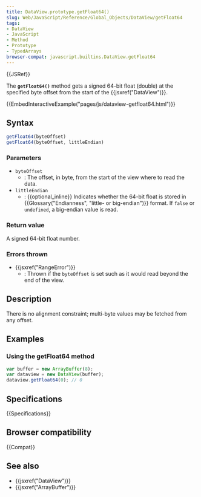 ```yaml
---
title: DataView.prototype.getFloat64()
slug: Web/JavaScript/Reference/Global_Objects/DataView/getFloat64
tags:
- DataView
- JavaScript
- Method
- Prototype
- TypedArrays
browser-compat: javascript.builtins.DataView.getFloat64
---
```

{{JSRef}}

The **`getFloat64()`** method gets a signed 64-bit float (double) at the
specified byte offset from the start of the {{jsxref("DataView")}}.

{{EmbedInteractiveExample("pages/js/dataview-getfloat64.html")}}

## Syntax

```js
getFloat64(byteOffset)
getFloat64(byteOffset, littleEndian)
```

### Parameters

- `byteOffset`
  - : The offset, in byte, from the start of the view where to read the data.
- `littleEndian`
  - : {{optional_inline}} Indicates whether the 64-bit float is stored in
    {{Glossary("Endianness", "little- or big-endian")}} format.
    If `false` or `undefined`, a big-endian value is read.

### Return value

A signed 64-bit float number.

### Errors thrown

- {{jsxref("RangeError")}}
  - : Thrown if the `byteOffset` is set such as it would read beyond the end of
    the view.

## Description

There is no alignment constraint; multi-byte values may be fetched from any
offset.

## Examples

### Using the getFloat64 method

```js
var buffer = new ArrayBuffer(8);
var dataview = new DataView(buffer);
dataview.getFloat64(0); // 0
```

## Specifications

{{Specifications}}

## Browser compatibility

{{Compat}}

## See also

- {{jsxref("DataView")}}
- {{jsxref("ArrayBuffer")}}
